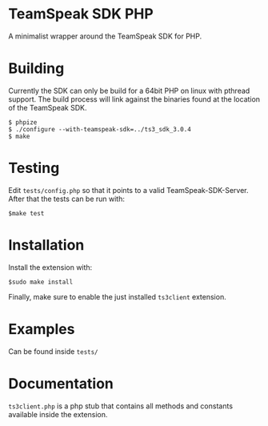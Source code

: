 TeamSpeak SDK PHP
=================
A minimalist wrapper around the TeamSpeak SDK for PHP.

Building
========
Currently the SDK can only be build for a 64bit PHP on linux with pthread support.
The build process will link against the binaries found at the location of the TeamSpeak SDK.
```
$ phpize
$ ./configure --with-teamspeak-sdk=../ts3_sdk_3.0.4
$ make
```
Testing
=======
Edit `tests/config.php` so that it points to a valid TeamSpeak-SDK-Server.
After that the tests can be run with:
```
$make test
```

Installation
============
Install the extension with:
```
$sudo make install
```
Finally, make sure to enable the just installed `ts3client` extension.

Examples
========
Can be found inside `tests/`

Documentation
=============
`ts3client.php` is a php stub that contains all methods and constants available inside the extension.
